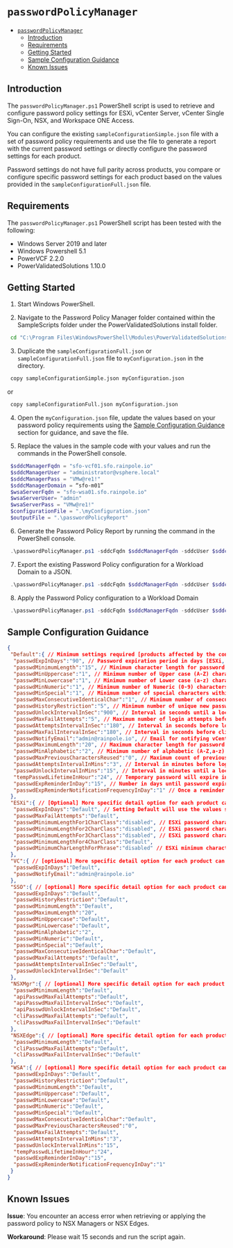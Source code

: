 # `passwordPolicyManager`

- [`passwordPolicyManager`](#passwordpolicymanager)
  - [Introduction](#introduction)
  - [Requirements](#requirements)
  - [Getting Started](#getting-started)
  - [Sample Configuration Guidance](#sample-configuration-guidance)
  - [Known Issues](#known-issues)

## Introduction

The `passwordPolicyManager.ps1` PowerShell script is used to retrieve and configure password policy settings for ESXi, vCenter Server, vCenter Single Sign-On, NSX, and Workspace ONE Access.

You can configure the existing `sampleConfigurationSimple.json` file with a set of password policy requirements and use the file to generate a report with the current password settings or directly configure the password settings for each product.

Password settings do not have full parity across products, you compare or configure specific password settings for each product based on the values provided in the `sampleConfigurationFull.json` file.

## Requirements

The `passwordPolicyManager.ps1` PowerShell script has been tested with the following:

- Windows Server 2019 and later
- Windows Powershell 5.1
- PowerVCF 2.2.0
- PowerValidatedSolutions 1.10.0

## Getting Started

1. Start Windows PowerShell.

2. Navigate to the Password Policy Manager folder contained within the SampleScripts folder under the PowerValidatedSolutions install folder.

``` bash
 cd "C:\Program Files\WindowsPowerShell\Modules\PowerValidatedSolutions\<PowerValidatedSolutions-version>\SampleScripts\ppm"
```

3. Duplicate the `sampleConfigurationFull.json` or `sampleConfigurationFull.json` file to `myConfiguration.json` in the directory.

``` bash
 copy sampleConfigurationSimple.json myConfiguration.json
```

or

``` bash
 copy sampleConfigurationFull.json myConfiguration.json
```

4. Open the `myConfiguration.json` file, update the values based on your password policy requirements using the [Sample Configuration Guidance](#sample-configuration-guidance) section for guidance, and save the file.

5. Replace the values in the sample code with your values and run the commands in the PowerShell console.

``` powerShell
 $sddcManagerFqdn = "sfo-vcf01.sfo.rainpole.io"
 $sddcManagerUser = "administrator@vsphere.local"
 $sddcManagerPass = "VMw@re1!"
 $sddcManagerDomain = “sfo-m01”
 $wsaServerFqdn = "sfo-wsa01.sfo.rainpole.io"
 $wsaServerUser= "admin"
 $wsaServerPass = "VMw@re1!"
 $configurationFile = ".\myConfiguration.json"
 $outputFile = ".\passwordPolicyReport"
```

6. Generate the Password Policy Report by running the command in the PowerShell console.

``` powerShell
 .\passwordPolicyManager.ps1 -sddcFqdn $sddcManagerFqdn -sddcUser $sddcManagerUser -sddcPass $sddcManagerPass -sddcDomain $sddcManagerDomain -wsaFqdn $wsaServerFqdn -wsaUser $wsaServerUser -wsaPass $wsaServerPass -commonPolicyFile $configurationFile -outputFile $outputFile -publishHTML
```

7. Export the existing Password Policy configuration for a Workload Domain to a JSON.

``` powerShell
 .\passwordPolicyManager.ps1 -sddcFqdn $sddcManagerFqdn -sddcUser $sddcManagerUser -sddcPass $sddcManagerPass -sddcDomain $sddcManagerDomain -wsaFqdn $wsaServerFqdn -wsaUser $wsaServerUser -wsaPass $wsaServerPass -commonPolicyFile $configurationFile -outputFile $outputFile -publishJSON
```

8. Apply the Password Policy configuration to a Workload Domain

```powershell
 .\passwordPolicyManager.ps1 -sddcFqdn $sddcManagerFqdn -sddcUser $sddcManagerUser -sddcPass $sddcManagerPass -sddcDomain $sddcManagerDomain -wsaFqdn $wsaServerFqdn -wsaUser $wsaServerUser -wsaPass $wsaServerPass -commonPolicyFile $configurationFile -applyPasswordPolicy
```

## Sample Configuration Guidance

```json
{
 "Default":{ // Minimum settings required [products affected by the configuration].
  "passwdExpInDays":"90", // Password expiration period in days [ESXi, VC, SSO, WSA]; default password expires every 90 days.
  "passwdMinimumLength":"15", // Minimum character length for password in number of characters [ESXi, SSO, NSX, WSA]; default minimum is 15 characters.
  "passwdMinUppercase":"1", // Minimum number of Upper case (A-Z) characters within the password [SSO, WSA]; default minimum is 1 upper case character.
  "passwdMinLowercase":"1", // Minimum number of Lower case (a-z) characters within the password [SSO, WSA]; default minimum is 1 lower case character.
  "passwdMinNumeric":"1", // Minimum number of Numeric (0-9) characters within the password[SSO, WSA]; default minimum is 1 numeric character.
  "passwdMinSpecial":"1", // Minimum number of special characters within the password [SSO, WSA]; default minimum is 1 special character.
  "passwdMaxConsecutiveIdenticalChar":"1", // Minimum number of consecutive identical character within the password [SSO, WSA]; default is only 3 consecutive.
  "passwdHistoryRestriction":"5", // Minimum number of unique new passwords before an old password can be reused [SSO, WSA]; default is 5 unique password.
  "passwdUnlockIntervalInSec":"900", // Interval in seconds until a locked account automatically unlocks [SSO, WSA, NSX]; default is 15 mins
  "passwdMaxFailAttempts":"5", // Maximum number of login attempts before account auto lock [SSO, WSA]; default is 5 attempts.
  "passwdAttemptsIntervalInSec":"180", // Interval in seconds before login attempts counter resets [SSO, WSA]; default is 3 mins.
  "passwdMaxFailIntervalInSec":"180", // Interval in seconds before cli login attempts counter resets[SSO, NSX]; default is 3 mins.
  "passwdNotifyEmail":"admin@rainpole.io", // Email for notifying vCenter Server appliance password expiration date [VC].
  "passwdMaximumLength":"20", // Maximum character length for password in number of characters [SSO]; default is 20 characters.
  "passwdMinAlphabetic":"2", // Minimum number of alphabetic (A-Z,a-z) characters in the password [SSO]; default is 2 characters.
  "passwdMaxPreviousCharactersReused":"0", // Maximum count of previous character reused [WSA], example if this is set to 2 and an old password is "VMware" then new password cannot contain "VM"; default is 0 which is disabled.
  "passwdAttemptsIntervalInMins":"3", // Interval in minutes before login attempts counter resets[WSA]; default is 3 mins.
  "passwdUnlockIntervalInMins":"15", // Interval in minutes until a locked account automatically unlocks[WSA]; default is 15 mins.
  "tempPasswdLifetimeInHour":"24", // Temporary password will expire in how many hours[WSA]; default is 24 hours.
  "passwdExpReminderInDay":"15", // Number in days until password expiration before a reminder notice is send out[WSA]; default is 15 days.
  "passwdExpReminderNotificationFrequencyInDay":"1" // Once a reminder notice is send, number of duration before the next reminder notice is sent [WSA]; default is 1 day.
 },
 "ESXi":{ // [Optional] More specific detail option for each product can be set within the configuration JSON.
  "passwdExpInDays":"Default", // Setting Default will use the values set in the Default section
  "passwdMaxFailAttempts":"Default",
  "passwdMinimumLengthFor1CharClass":"disabled", // ESXi password character length required for 1 character class set, set "disable" for not allowing password to have 1 character class set.
  "passwdMinimumLengthFor2CharClass":"disabled", // ESXi password character length required for 2 character class set, set "disable" for not allowing password to have 2 character class set.
  "passwdMinimumLengthFor3CharClass":"disabled", // ESXi password character length required for 3 character class set, set "disable" for not allowing password to have 3 character class set.
  "passwdMinimumLengthFor4CharClass":"Default",
  "passwdMinimumCharLengthForPhrase":"disabled" // ESXi minimum character length for password phrase, set "disable" for not allowing password phrase.
 },
 "VC":{ // [optional] More specific detail option for each product can be set within the configuration JSON.
  "passwdExpInDays":"Default",
  "passwdNotifyEmail":"admin@rainpole.io"
 },
 "SSO":{ // [optional] More specific detail option for each product can be set within the configuration JSON.
  "passwdExpInDays":"Default",
  "passwdHistoryRestriction":"Default",
  "passwdMinimumLength":"Default",
  "passwdMaximumLength":"20",
  "passwdMinUppercase":"Default",
  "passwdMinLowercase":"Default",
  "passwdMinAlphabetic":"2",
  "passwdMinNumeric":"Default",
  "passwdMinSpecial":"Default",
  "passwdMaxConsecutiveIdenticalChar":"Default",
  "passwdMaxFailAttempts":"Default",
  "passwdAttemptsIntervalInSec":"Default",
  "passwdUnlockIntervalInSec":"Default"
 },
 "NSXMgr":{ // [optional] More specific detail option for each product can be set within the configuration JSON.
  "passwdMinimumLength":"Default",
  "apiPasswdMaxFailAttempts":"Default",
  "apiPasswdMaxFailIntervalInSec":"Default",
  "apiPasswdUnlockIntervalInSec":"Default",
  "cliPasswdMaxFailAttempts":"Default",
  "cliPasswdMaxFailIntervalInSec":"Default"
 },
 "NSXEdge":{ // [optional] More specific detail option for each product can be set within the configuration JSON.
  "passwdMinimumLength":"Default",
  "cliPasswdMaxFailAttempts":"Default",
  "cliPasswdMaxFailIntervalInSec":"Default"
 },
 "WSA":{ // [optional] More specific detail option for each product can be set within the configuration JSON.
  "passwdExpInDays":"Default",
  "passwdHistoryRestriction":"Default",
  "passwdMinimumLength":"Default",
  "passwdMinUppercase":"Default",
  "passwdMinLowercase":"Default",
  "passwdMinNumeric":"Default",
  "passwdMinSpecial":"Default",
  "passwdMaxConsecutiveIdenticalChar":"Default",
  "passwdMaxPreviousCharactersReused":"0",
  "passwdMaxFailAttempts":"Default",
  "passwdAttemptsIntervalInMins":"3",
  "passwdUnlockIntervalInMins":"15",
  "tempPasswdLifetimeInHour":"24",
  "passwdExpReminderInDay":"15",
  "passwdExpReminderNotificationFrequencyInDay":"1"
 }
}
```

## Known Issues

**Issue**: You encounter an access error when retrieving or applying the password policy to NSX Managers or NSX Edges.

**Workaround**: Please wait 15 seconds and run the script again.

